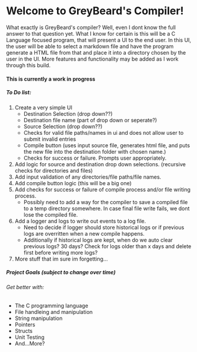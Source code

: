 # Welcome to GreyBeard's Compiler!
What exactly is GreyBeard's compiler? Well, even I dont know the full answer to that question yet. What I know for certain is this will be a C Language focused program, that will present a UI to the end user. In this UI, the user will be able to select a markdown file and have the program generate a HTML file from that and place it into a directory chosen by the user in the UI. More features and functionality may be added as I work through this build.

#### This is currently a work in progress
##### To Do list:
1. Create a very simple UI
    - Destination Selection (drop down??)
    - Destination file name (part of drop down or seperate?)
    - Source Selection (drop down??)
    - Checks for valid file paths/names in ui and does not allow user to submit invalid entries
    - Compile button (uses input source file, generates html file, and puts the new file into the destination folder with chosen name.)
    - Checks for success or failure. Prompts user appropriately.
2. Add logic for source and destination drop down selections. (recursive checks for directories and files)
3. Add input validation of any directories/file paths/file names.
4. Add compile button logic (this will be a big one)
5. Add checks for success or failure of compile process and/or file writing process.
    - Possibly need to add a way for the compiler to save a compiled file to a temp directory somewhere. In case final file write fails, we dont lose the compiled file.
6. Add a logger and logs to write out events to a log file.
    - Need to decide if logger should store historical logs or if previous logs are overritten when a new compile happens.
    - Additionally if historical logs are kept, when do we auto clear previous logs? 30 days? Check for logs older than x days and delete first before writing more logs?
7. More stuff that im sure im forgetting...

##### Project Goals (subject to change over time)
###### Get better with:
- The C programming language
- File handleing and manipulation
- String manipulation
- Pointers
- Structs
- Unit Testing
- And...More?

